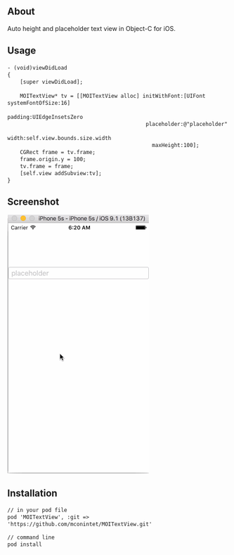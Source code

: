## About
Auto height and placeholder text view in Object-C for iOS.

## Usage

```objc
- (void)viewDidLoad
{
    [super viewDidLoad];

    MOITextView* tv = [[MOITextView alloc] initWithFont:[UIFont systemFontOfSize:16]
                                                padding:UIEdgeInsetsZero
                                            placeholder:@"placeholder"
                                                  width:self.view.bounds.size.width
                                              maxHeight:100];
    CGRect frame = tv.frame;
    frame.origin.y = 100;
    tv.frame = frame;
    [self.view addSubview:tv];
}
```

## Screenshot

![](https://raw.githubusercontent.com/mconintet/MOITextView/master/screenshot.gif)

## Installation

```
// in your pod file
pod 'MOITextView', :git => 'https://github.com/mconintet/MOITextView.git'
```

```
// command line
pod install
```
